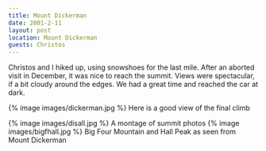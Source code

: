 ```yaml
---
title: Mount Dickerman
date: 2001-2-11
layout: post
location: Mount Dickerman
guests: Christos
---
```


Christos and I hiked up, using snowshoes for the last mile. After an aborted visit in 
December, it was nice to reach the summit. Views were spectacular, if a bit cloudy around 
the edges. We had a great time and reached the car at dark.


{% image images/dickerman.jpg %}
Here is a good view of the final climb


{% image images/disall.jpg %}
A montage of summit photos
{% image images/bigfhall.jpg %}
Big Four Mountain and Hall Peak as seen from Mount Dickerman

